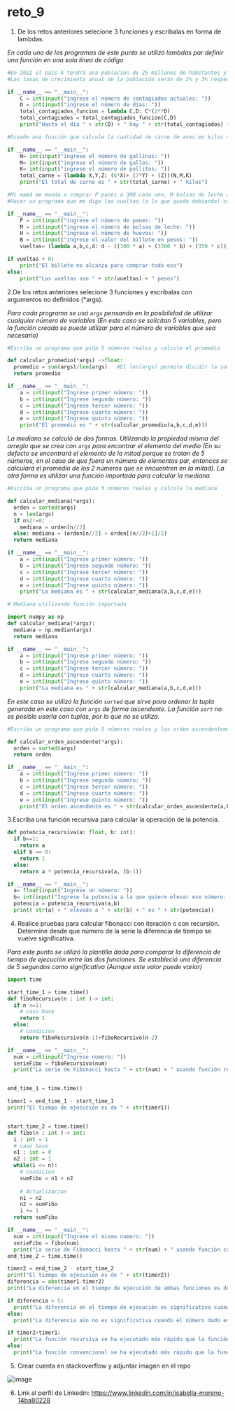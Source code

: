 # reto_9
1. De los retos anteriores selecione 3 funciones y escribalas en forma de lambdas.

*En cada uno de los programas de este punto se utilizó lambdas par definir una función en una sola línea de código*

```python
#En 2022 el país A tendrá una población de 25 millones de habitantes y el país B de 18.9 millones.
#Las tasas de crecimiento anual de la población serán de 2% y 3% respectivamente. Desarrollar un algoritmo para informar en que año la población del país B superará a la de A

if __name__ == "__main__":
    C = int(input("ingrese el número de contagiados actuales: "))
    D = int(input("ingrese el número de días: "))
    total_contagiados_funcion = lambda C,D: C*(2**D)
    total_contagiados = total_contagiados_funcion(C,D)
    print("Hasta el día " + str(D) + " hay " + str(total_contagiados) + " contagiados en total")
```
```python
#Diseñe una función que calcule la cantidad de carne de aves en kilos si se tienen N gallinas, M gallos y K pollitos cada uno pesando 6 kilos, 7 kilos y 1 kilo respectivamente.

if __name__ == "__main__":
    N= int(input("ingrese el número de gallinas: "))
    M= int(input("ingrese el número de gallos: "))
    K= int(input("ingrese el número de pollitos: "))
    total_carne = (lambda X,Y,Z: (6*X)+ (7*Y) + (Z))(N,M,K)
    print("El total de carne es " + str(total_carne) + " kilos")
```
```python
#Mi mamá me manda a comprar P panes a 300 cada uno, M bolsas de leche a 3300 cada una y H huevos a 350 cada uno.
#Hacer un programa que me diga las vueltas (o lo que quedo debiendo) cuando me da un billete de B pesos.

if __name__ == "__main__":
    P = int(input("ingrese el número de panes: "))
    M = int(input("ingrese el número de bolsas de leche: "))
    H = int(input("ingrese el número de huevos: "))
    B = int(input("ingrese el valor del billete en pesos: "))
    vueltas= (lambda a,b,c,d: d - ((300 * a) + (3300 * b) + (350 * c)))(P,M,H,B)

if vueltas < 0:
    print("El billete no alcanza para comprar todo eso")
else:
    print("Las vueltas son " + str(vueltas) + " pesos")
```
2.De los retos anteriores selecione 3 funciones y escribalas con argumentos no definidos (*args).

*Para cada programa se usó ```args``` pensando en la posibilidad de utilizar cualquier número de variables (En este caso se solicitan 5 variables, pero la función creada se puede utilizar para el número de variables que sea necesario)*
```python
#Escriba un programa que pida 5 números reales y calcule el promedio

def calcular_promedio(*args) ->float:
  promedio = sum(args)/len(args)   #El len(args) permite dividir la suma de los elementos entre el número de elementos
  return promedio

if __name__ == "__main__":
    a = int(input("Ingrese primer número: "))
    b = int(input("Ingrese segundo número: "))
    c = int(input("Ingrese tercer número: "))
    d = int(input("Ingrese cuarto número: "))
    e = int(input("Ingrese quinto número: "))
    print("El promedio es " + str(calcular_promedio(a,b,c,d,e)))
```
*La mediana se calculó de dos formas. Utilizando la propiedad misma del arreglo que se crea con ```args``` para encontrar el elemento del medio (En su defecto se encontrará el elemento de la mitad porque se tratan de 5 números, en el caso de que fuera un número de elementos par, entonces se calculará el promedio de los 2 números que se encuentren en la mitad). La otra forma es utilizar una función importada para calcular la mediana.*
```python
#Escriba un programa que pida 5 números reales y calcule la mediana

def calcular_mediana(*args):
  orden = sorted(args)
  n = len(args)
  if n%2!=0:
    mediana = orden[n//2]
  else: mediana = (orden[n//2] + orden[(n//2)+1]/2)
  return mediana

if __name__ == "__main__":
    a = int(input("Ingrese primer número: "))
    b = int(input("Ingrese segundo número: "))
    c = int(input("Ingrese tercer número: "))
    d = int(input("Ingrese cuarto número: "))
    e = int(input("Ingrese quinto número: "))
    print("La mediana es " + str(calcular_mediana(a,b,c,d,e)))
```
```python
# Mediana utilizando función importada

import numpy as np
def calcular_mediana(*args):
  mediana = np.median(args)
  return mediana

if __name__ == "__main__":
    a = int(input("Ingrese primer número: "))
    b = int(input("Ingrese segundo número: "))
    c = int(input("Ingrese tercer número: "))
    d = int(input("Ingrese cuarto número: "))
    e = int(input("Ingrese quinto número: "))
    print("La mediana es " + str(calcular_mediana(a,b,c,d,e)))
```
*En este caso se utilizó la función ```sorted``` que sirve para ordenar la tupla generada en este caso con ```args``` de forma ascendente. La función ```sort``` no es posible usarla con tuplas, por lo que no se utiliza.*
  
```python
#Escriba un programa que pida 5 números reales y los orden ascendentemente

def calcular_orden_ascendente(*args):
  orden = sorted(args)    
  return orden

if __name__ == "__main__":
    a = int(input("Ingrese primer número: "))
    b = int(input("Ingrese segundo número: "))
    c = int(input("Ingrese tercer número: "))
    d = int(input("Ingrese cuarto número: "))
    e = int(input("Ingrese quinto número: "))
    print("El orden ascendente es " + str(calcular_orden_ascendente(a,b,c,d,e)))
```
3.Escriba una función recursiva para calcular la operación de la potencia.
```python
def potencia_recursiva(a: float, b: int):
  if b==1:
    return a
  elif b == 0:
    return 1
  else:
    return a * potencia_recursiva(a, (b-1))

if __name__ == "__main__":
  a= float(input("Ingrese un número: "))
  b= int(input("Ingrese la potencia a la que quiere elevar ese número: "))
  potencia = potencia_recursiva(a,b)
  print( str(a) + " elevado a " + str(b) + " es " + str(potencia))
```
4. Realice pruebas para calcular fibonacci con iteración o con recursión. Determine desde que número de la serie la diferencia de tiempo se vuelve significativa.

*Para este punto se utilizó la plantilla dada para comparar la diferencia de tiempo de ejecución entre las dos funciones. Se estableció una diferencia de 5 segundos como significativa (Aunque este valor puede variar)*
```python
import time

start_time_1 = time.time()
def fiboRecursivo(n : int )-> int:
  if n <=1:
    # caso base
    return 1
  else:
    # condicion
    return fiboRecursivo(n-1)+fiboRecursivo(n-2)

if __name__ == "__main__":
  num = int(input("Ingrese numero: "))
  serieFibo = fiboRecursivo(num)
  print("La serie de Fibonacci hasta " + str(num) + " usando función recursiva es " + str(serieFibo))


end_time_1 = time.time()

timer1 = end_time_1 - start_time_1
print("El tiempo de ejecución es de " + str(timer1))


start_time_2 = time.time()
def fibo(n : int )-> int:
  i : int = 1
  # caso base
  n1 : int = 0
  n2 : int = 1
  while(i <= n):
    # Condicion
    sumFibo = n1 + n2
  
    # Actualizacion
    n1 = n2
    n2 = sumFibo
    i += 1
  return sumFibo

if __name__ == "__main__":
  num = int(input("Ingrese el mismo numero: "))
  serieFibo = fibo(num)
  print("La serie de Fibonacci hasta " + str(num) + " usando función convencional es " + str(serieFibo))
end_time_2 = time.time()

timer2 = end_time_2 - start_time_2
print("El tiempo de ejecución es de " + str(timer2))
diferencia = abs(timer1-timer2)
print("La diferencia en el tiempo de ejecución de ambas funciones es de " + str(diferencia))

if diferencia > 5:
  print("La diferencia en el tiempo de ejecución es significativa cuando el número dado es " + str(num))
else:
  print("La diferencia aún no es significativa cuando el número dado es: " + str(num))

if timer2>timer1:
  print("La función recursiva se ha ejecutado más rápido que la función convencional")
else:
  print("La función convencional se ha ejecutado más rápido que la función recursiva")
```
5. Crear cuenta en stackoverflow y adjuntar imagen en el repo

![image](https://github.com/isabellam242006/reto_9/assets/142249384/e42cbea9-83d6-460f-869c-516a70cd6ee7)

6. Link al perfil de Linkedin:
https://www.linkedin.com/in/isabella-moreno-14ba80228

